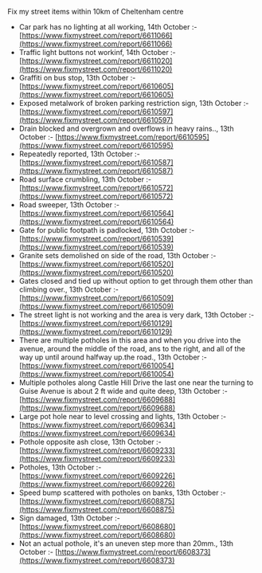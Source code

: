 Fix my street items within 10km of Cheltenham centre

<!-- fix_marker starts -->

- Car park has no lighting at all working, 14th October :- [https://www.fixmystreet.com/report/6611066](https://www.fixmystreet.com/report/6611066)
- Traffic light buttons not workinf, 14th October :- [https://www.fixmystreet.com/report/6611020](https://www.fixmystreet.com/report/6611020)
- Graffiti on bus stop, 13th October :- [https://www.fixmystreet.com/report/6610605](https://www.fixmystreet.com/report/6610605)
- Exposed metalwork of broken parking restriction sign, 13th October :- [https://www.fixmystreet.com/report/6610597](https://www.fixmystreet.com/report/6610597)
- Drain blocked and overgrown and overflows in heavy rains.., 13th October :- [https://www.fixmystreet.com/report/6610595](https://www.fixmystreet.com/report/6610595)
- Repeatedly reported, 13th October :- [https://www.fixmystreet.com/report/6610587](https://www.fixmystreet.com/report/6610587)
- Road surface crumbling, 13th October :- [https://www.fixmystreet.com/report/6610572](https://www.fixmystreet.com/report/6610572)
- Road sweeper, 13th October :- [https://www.fixmystreet.com/report/6610564](https://www.fixmystreet.com/report/6610564)
- Gate for public footpath is padlocked, 13th October :- [https://www.fixmystreet.com/report/6610539](https://www.fixmystreet.com/report/6610539)
- Granite sets demolished on side of the road, 13th October :- [https://www.fixmystreet.com/report/6610520](https://www.fixmystreet.com/report/6610520)
- Gates closed and tied up without option to get through them other than climbing over., 13th October :- [https://www.fixmystreet.com/report/6610509](https://www.fixmystreet.com/report/6610509)
- The street light is not working and the area is very dark, 13th October :- [https://www.fixmystreet.com/report/6610129](https://www.fixmystreet.com/report/6610129)
- There are multiple potholes in this area and when you drive into the avenue, around the middle of the road, ans to the right, and all of the way up until around halfway up.the road., 13th October :- [https://www.fixmystreet.com/report/6610054](https://www.fixmystreet.com/report/6610054)
- Multiple potholes along Castle Hill Drive the last one near the turning to Guise Avenue is about 2 ft wide and quite deep, 13th October :- [https://www.fixmystreet.com/report/6609688](https://www.fixmystreet.com/report/6609688)
- Large pot hole near to level crossing and lights, 13th October :- [https://www.fixmystreet.com/report/6609634](https://www.fixmystreet.com/report/6609634)
- Pothole opposite ash close, 13th October :- [https://www.fixmystreet.com/report/6609233](https://www.fixmystreet.com/report/6609233)
- Potholes, 13th October :- [https://www.fixmystreet.com/report/6609226](https://www.fixmystreet.com/report/6609226)
- Speed bump scattered with potholes on banks, 13th October :- [https://www.fixmystreet.com/report/6608875](https://www.fixmystreet.com/report/6608875)
- Sign damaged, 13th October :- [https://www.fixmystreet.com/report/6608680](https://www.fixmystreet.com/report/6608680)
- Not an actual pothole, it's an uneven step more than 20mm., 13th October :- [https://www.fixmystreet.com/report/6608373](https://www.fixmystreet.com/report/6608373)

<!-- fix_marker ends -->